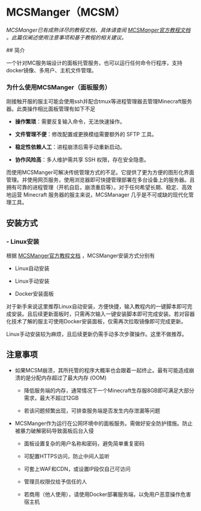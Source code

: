 # MCSManger（MCSM）

*MCSManger已有成熟详尽的教程文档，具体请查阅 [MCSManger官方教程文档](https://docs.mcsmanager.com/zh_cn/) 。此篇仅阐述使用注意事项和基于教程的相关建议。*

## 简介

一个针对MC服务端设计的面板托管服务，也可以运行任何命令行程序，支持docker镜像、多用户、主机文件管理。

### 为什么使用MCSManger（面板服务）

刚接触开服的服主可能会使用ssh并配合tmux等进程管理器去管理Minecraft服务器。此类操作相比面板管理有如下不足

- **操作繁琐**：需要反复输入命令，无法快速操作。
  
- **文件管理不便**：修改配置或更换模组需要额外的 SFTP 工具。
  
- **稳定性依赖人工**：进程崩溃后需手动重新启动。
  
- **协作风险高**：多人维护需共享 SSH 权限，存在安全隐患。
  

而使用MCSManger可解决传统管理方式的不足。它提供了更为方便的图形化界面管理。并使用网页服务，使用浏览器即可快捷管理部署在多台设备上的服务器。且拥有可靠的进程管理（开机自启，崩溃重启等）。对于任何希望长期、稳定、高效地运营 Minecraft 服务器的服主来说，MCSManager 几乎是不可或缺的现代化管理工具。

## 安装方式

### - Linux安装

根据 [MCSManger官方教程文档](https://docs.mcsmanager.com/zh_cn/) ，MCSManger安装方式分别有

- Linux自动安装
  
- Linux手动安装
  
- Docker安装面板
  

对于新手来说这里推荐Linux自动安装，方便快捷，输入教程内的一键脚本即可完成安装。且后续更新面板时，只需再次输入一键安装脚本即可完成安装。若对容器化技术了解的服主可使用Docker安装面板，仅需再次拉取镜像即可完成更新。

Linux手动安装较为麻烦，且后续更新仍需手动多次步骤操作。这里不做推荐。

## 注意事项

- 如果MCSM崩溃，其所托管的程序大概率也会跟着一起终止。最有可能造成崩溃的是分配内存超过了最大内存 (OOM)
  
  - 降低服务端的内存，通常情况下一个Minecraft生存服8GB即可满足大部分需求，最大不超过12GB
    
  - 若该问题频繁出现，可排查服务端是否发生内存泄漏等问题
    
- MCSManger作为运行在公网环境中的面板服务。需做好安全防护措施。防止被暴力破解密码导致面板后台入侵
  
  - 面板设置复杂的用户名称和密码，避免简单重复密码
    
  - 可配置HTTPS访问，防止中间人监听
    
  - 可套上WAF和CDN，或设置IP段仅自己可访问
    
  - 管理员权限仅给予信任的人
    
  - 若商用（他人使用），请使用Docker部署服务端，以免用户恶意操作危害宿主机
